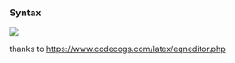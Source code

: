 ### Syntax

<img src="https://latex.codecogs.com/gif.latex?\fn_cs&space;\large&space;\\&space;\begin{align*}&space;e&space;&=\lambda\&space;x:&space;t&space;.\&space;e\\&space;&\mid&space;let\&space;x:&space;t&space;=&space;e\&space;in\&space;e\\&space;&\mid&space;let\&space;rec\&space;f\&space;x&space;:&space;t&space;=&space;e\&space;in\&space;e&space;\\&space;&\mid&space;[e1,e2,e3,..]&space;\\&space;&\mid&space;list[n]&space;\end{align*}&space;\\&space;\begin{align*}&space;\tau&space;&=&space;Int&space;\\&space;&\mid&space;Bool\\&space;&\mid&space;List\&space;\tau&space;\\&space;&\mid&space;\tau&space;\rightarrow&space;\tau&space;\end{align*}" />

<!-- 定義のメモ
\\
\begin{align*}
e &=\lambda\ x: t .\ e\\
   &\mid  let\ x: t = e\ in\ e\\
   &\mid  let\ rec\ f\ x : t = e\ in\ e \\
   &\mid  [e1,e2,e3,..] \\
   &\mid  list[n]
\end{align*}
\\
\begin{align*}
\tau   &= Int \\
       &\mid  Bool\\
       &\mid List \tau \\
       &\mid  \tau \rightarrow \tau
\end{align*}
]
-->

thanks to https://www.codecogs.com/latex/eqneditor.php
